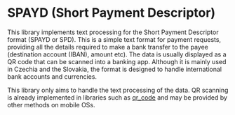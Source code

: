 # SPAYD (Short Payment Descriptor)

This library implements text processing for the Short Payment Descriptor format 
(SPAYD or SPD). This is a simple text format for payment requests, providing all
the details required to make a bank transfer to the payee (destination account (IBAN),
amount etc). The data is usually displayed as a QR code that can be scanned into
a banking app. Although it is mainly used in Czechia and the Slovakia, the
format is designed to handle international bank accounts and currencies.

This library only aims to handle the text processing of the data.
QR scanning is already implemented in libraries such as
[qr_code](https://crates.io/crates/qr_code) and may be provided by other
methods on mobile OSs.
